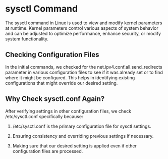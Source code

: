 # sysctl Command
The sysctl command in Linux is used to view and modify kernel parameters at runtime. Kernel parameters control various aspects of system behavior and can be adjusted to optimize performance, enhance security, or modify system functionality.

## Checking Configuration Files
In the initial commands, we checked for the net.ipv4.conf.all.send_redirects parameter in various configuration files to see if it was already set or to find where it might be configured. This helps in identifying existing configurations that might override our desired setting.

## Why Check sysctl.conf Again?
After verifying settings in other configuration files, we check /etc/sysctl.conf specifically because:

1. /etc/sysctl.conf is the primary configuration file for sysctl settings.

2. Ensuring consistency and overriding previous settings if necessary.

3. Making sure that our desired setting is applied even if other configuration files are processed.
